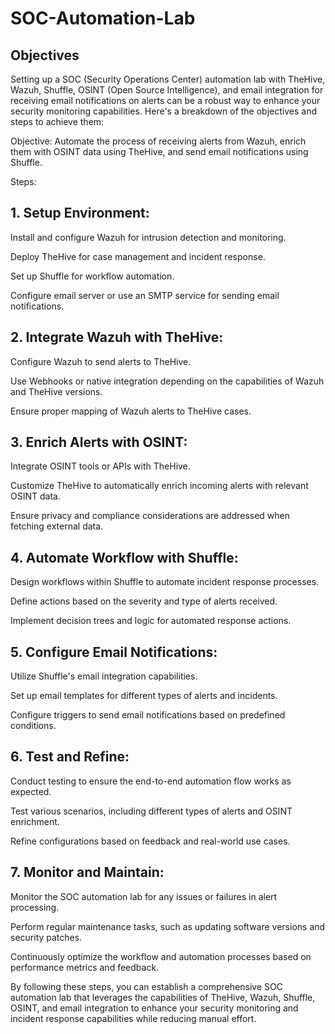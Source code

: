 # SOC-Automation-Lab

## Objectives
Setting up a SOC (Security Operations Center) automation lab with TheHive, Wazuh, Shuffle, OSINT (Open Source Intelligence), and email integration for receiving email notifications on alerts can be a robust way to enhance your security monitoring capabilities. Here's a breakdown of the objectives and steps to achieve them:

Objective:
Automate the process of receiving alerts from Wazuh, enrich them with OSINT data using TheHive, and send email notifications using Shuffle.

Steps:
## 1. Setup Environment:

  Install and configure Wazuh for intrusion detection and monitoring.
  
  Deploy TheHive for case management and incident response.
  
  Set up Shuffle for workflow automation.
  
  Configure email server or use an SMTP service for sending email notifications.

## 2. Integrate Wazuh with TheHive:
  
  Configure Wazuh to send alerts to TheHive.
  
  Use Webhooks or native integration depending on the capabilities of Wazuh and TheHive versions.
  
  Ensure proper mapping of Wazuh alerts to TheHive cases.

## 3. Enrich Alerts with OSINT:

  Integrate OSINT tools or APIs with TheHive.
  
  Customize TheHive to automatically enrich incoming alerts with relevant OSINT data.
  
  Ensure privacy and compliance considerations are addressed when fetching external data.

## 4. Automate Workflow with Shuffle:

  Design workflows within Shuffle to automate incident response processes.
  
  Define actions based on the severity and type of alerts received.
  
  Implement decision trees and logic for automated response actions.

## 5. Configure Email Notifications:

  Utilize Shuffle's email integration capabilities.
  
  Set up email templates for different types of alerts and incidents.
  
  Configure triggers to send email notifications based on predefined conditions.

## 6. Test and Refine:

  Conduct testing to ensure the end-to-end automation flow works as expected.
  
  Test various scenarios, including different types of alerts and OSINT enrichment.
  
  Refine configurations based on feedback and real-world use cases.

## 7. Monitor and Maintain:

  Monitor the SOC automation lab for any issues or failures in alert processing.
  
  Perform regular maintenance tasks, such as updating software versions and security patches.
  
  Continuously optimize the workflow and automation processes based on performance metrics and feedback.

By following these steps, you can establish a comprehensive SOC automation lab that leverages the capabilities of TheHive, Wazuh, Shuffle, OSINT, and email integration to enhance your security monitoring and incident response capabilities while reducing manual effort.
